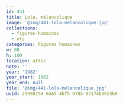 ```yaml
---
id: 441
title: Lola, mélancolique
image: '@img/441-lola-melancolique.jpg'
collections:
  - figures-humaines
  - nfs
categories: Figures humaines
w: 80
h: 100
location: attic
note: ''
year: '1982'
year_start: 1982
year_end: null
file: '@img/441-lola-melancolique.jpg'
uuid: 29958194-0a65-4bf5-8785-02174b9623b8
---
```


